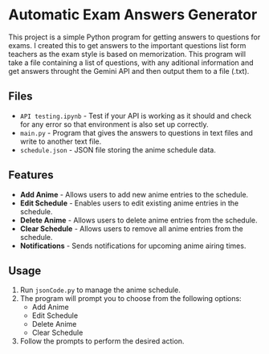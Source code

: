 # Automatic Exam Answers Generator

This project is a simple Python program for getting answers to questions for exams. I created this to get answers to the important questions list form teachers as the exam style is based on memorization. This program will take a file containing a list of questions, with any aditional information and get answers throught the Gemini API and then output them to a file (.txt).

## Files

* `API testing.ipynb` - Test if your API is working as it should and check for any error so that environment is also set up correctly.
* `main.py` - Program that gives the answers to questions in text files and write to another text file.
* `schedule.json` - JSON file storing the anime schedule data.

## Features

* **Add Anime** - Allows users to add new anime entries to the schedule.
* **Edit Schedule** - Enables users to edit existing anime entries in the schedule.
* **Delete Anime** - Allows users to delete anime entries from the schedule.
* **Clear Schedule** - Allows users to remove all anime entries from the schedule.
* **Notifications** - Sends notifications for upcoming anime airing times.

## Usage

1. Run `jsonCode.py` to manage the anime schedule.
2. The program will prompt you to choose from the following options:
   * Add Anime
   * Edit Schedule
   * Delete Anime
   * Clear Schedule
3. Follow the prompts to perform the desired action.
